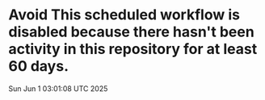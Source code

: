 # Avoid This scheduled workflow is disabled because there hasn't been activity in this repository for at least 60 days.
Sun Jun  1 03:01:08 UTC 2025
